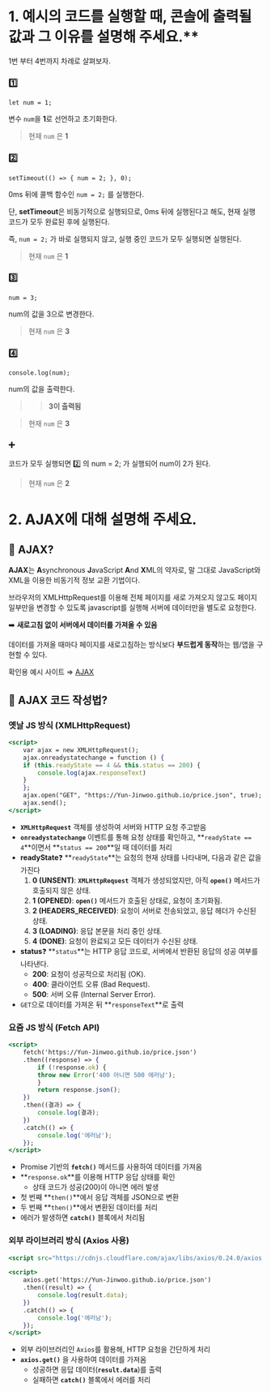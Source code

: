 # 1. 예시의 코드를 실행할 때, 콘솔에 출력될 값과 그 이유를 설명해 주세요.\*\*

1번 부터 4번까지 차례로 살펴보자.

### 1️⃣

`let num = 1;`

변수 `num`을 **1**로 선언하고 초기화한다.

> 현재 `num` 은 **1**

### 2️⃣

`setTimeout(() => {
    num = 2;
}, 0);`

0ms 뒤에 콜백 함수인 `num = 2;` 를 실행한다.

단, **setTimeout**은 비동기적으로 실행되므로, 0ms 뒤에 실행된다고 해도,
현재 실행 코드가 모두 완료된 후에 실행된다.

즉, `num = 2;` 가 바로 실행되지 않고, 실행 중인 코드가 모두 실행되면 실행된다.

> 현재 `num` 은 **1**

### 3️⃣

`num = 3;`

num의 값을 3으로 변경한다.

> 현재 `num` 은 **3**

### 4️⃣

`console.log(num);`

num의 값을 출력한다.

> > **3이 출력됨**

> 현재 `num` 은 **3**

### ➕

코드가 모두 실행되면 2️⃣ 의 num = 2; 가 실행되어 num이 2가 된다.

> 현재 `num` 은 **2**

# 2. AJAX에 대해 설명해 주세요.

## 🐤 AJAX?

**AJAX**는 **A**synchronous **J**avaScript **A**nd **X**ML의 약자로, 말 그대로 JavaScript와 XML을 이용한 비동기적 정보 교환 기법이다.

브라우저의 XMLHttpRequest를 이용해 전체 페이지를 새로 가져오지 않고도 페이지 일부만을 변경할 수 있도록 javascript를 실행해 서버에 데이터만을 별도로 요청한다.

➡️ **새로고침 없이 서버에서 데이터를 가져올 수 있음**

데이터를 가져올 때마다 페이지를 새로고침하는 방식보다 **부드럽게 동작**하는 웹/앱을 구현할 수 있다.

확인용 예시 사이트 ⇒ [AJAX](https://www.notion.so/AJAX-38d8749817244c71a098426827e76915?pvs=21)

## 🐥 **AJAX** 코드 작성법?

### 옛날 JS 방식 (**XMLHttpRequest)**

```jsx
<script>
    var ajax = new XMLHttpRequest();
    ajax.onreadystatechange = function () {
    if (this.readyState == 4 && this.status == 200) {
        console.log(ajax.responseText)
    }
    };
    ajax.open("GET", "https://Yun-Jinwoo.github.io/price.json", true);
    ajax.send();
</script>
```

- **`XMLHttpRequest`** 객체를 생성하여 서버와 HTTP 요청 주고받음
- **`onreadystatechange`** 이벤트를 통해 요청 상태를 확인하고,
  **`readyState == 4`**이면서 **`status == 200`**일 때 데이터를 처리
- **readyState**❓
  **`readyState`**는 요청의 현재 상태를 나타내며, 다음과 같은 값을 가진다
  1. **0 (UNSENT)**: **`XMLHttpRequest`** 객체가 생성되었지만, 아직 **`open()`** 메서드가 호출되지 않은 상태.
  2. **1 (OPENED)**: **`open()`** 메서드가 호출된 상태로, 요청이 초기화됨.
  3. **2 (HEADERS_RECEIVED)**: 요청이 서버로 전송되었고, 응답 헤더가 수신된 상태.
  4. **3 (LOADING)**: 응답 본문을 처리 중인 상태.
  5. **4 (DONE)**: 요청이 완료되고 모든 데이터가 수신된 상태.
- **status**❓
  **`status`**는 HTTP 응답 코드로, 서버에서 반환된 응답의 성공 여부를 나타낸다.
  - **200**: 요청이 성공적으로 처리됨 (OK).
  - **400**: 클라이언트 오류 (Bad Request).
  - **500**: 서버 오류 (Internal Server Error).
- `GET`으로 데이터를 가져온 뒤 **`responseText`**로 출력

### 요즘 JS 방식 (**Fetch API)**

```jsx
<script>
    fetch('https://Yun-Jinwoo.github.io/price.json')
    .then((response) => {
        if (!response.ok) {
        throw new Error('400 아니면 500 에러남');
        }
        return response.json();
    })
    .then((결과) => {
        console.log(결과);
    })
    .catch(() => {
        console.log('에러남');
    });
</script>
```

- Promise 기반의 **`fetch()`** 메서드를 사용하여 데이터를 가져옴
- **`response.ok`**를 이용해 HTTP 응답 상태를 확인
  - 상태 코드가 성공(200)이 아니면 에러 발생
- 첫 번째 **`then()`**에서 응답 객체를 JSON으로 변환
- 두 번째 **`then()`**에서 변환된 데이터를 처리
- 에러가 발생하면 **`catch()`** 블록에서 처리됨

### 외부 라이브러리 방식 (Axios 사용)

```jsx
<script src="https://cdnjs.cloudflare.com/ajax/libs/axios/0.24.0/axios.min.js"></script>

<script>
    axios.get('https://Yun-Jinwoo.github.io/price.json')
    .then((result) => {
        console.log(result.data);
    })
    .catch(() => {
        console.log('에러남');
    });
</script>

```

- 외부 라이브러리인 `Axios`를 활용해, HTTP 요청을 간단하게 처리
- **`axios.get()`** 을 사용하여 데이터를 가져옴
  - 성공하면 응답 데이터(**`result.data`**)를 출력
  - 실패하면 **`catch()`** 블록에서 에러를 처리
